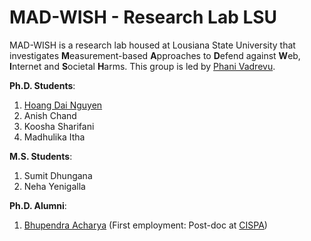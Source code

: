 # MAD-WISH - Research Lab LSU

MAD-WISH is a research lab housed at Lousiana State University that investigates **M**easurement-based **A**pproaches to **D**efend against **W**eb, **I**nternet and **S**ocietal **H**arms. This group is led by [Phani Vadrevu](https://www.phanivadrevu.com/).

**Ph.D. Students**:

1. [Hoang Dai Nguyen](https://www.hoangdainguyen.com/)
2. Anish Chand
3. Koosha Sharifani
4. Madhulika Itha

**M.S. Students**:

1. Sumit Dhungana
2. Neha Yenigalla

**Ph.D. Alumni**:

1. [Bhupendra Acharya](https://bhupendraacharya.com/) (First employment: Post-doc at [CISPA](https://cispa.de/en)) 
